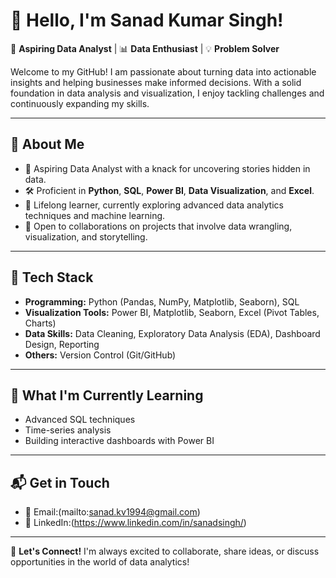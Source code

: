 # 👋 Hello, I'm Sanad Kumar Singh!

🎯 **Aspiring Data Analyst** | 📊 **Data Enthusiast** | 💡 **Problem Solver**

Welcome to my GitHub! I am passionate about turning data into actionable insights and helping businesses make informed decisions. With a solid foundation in data analysis and visualization, I enjoy tackling challenges and continuously expanding my skills.

---

## 💼 **About Me**

- 🌟 Aspiring Data Analyst with a knack for uncovering stories hidden in data.
- 🛠️ Proficient in **Python**, **SQL**, **Power BI**, **Data Visualization**, and **Excel**.
- 📖 Lifelong learner, currently exploring advanced data analytics techniques and machine learning.
- 🤝 Open to collaborations on projects that involve data wrangling, visualization, and storytelling.

---

## 🧰 **Tech Stack**

- **Programming:** Python (Pandas, NumPy, Matplotlib, Seaborn), SQL
- **Visualization Tools:** Power BI, Matplotlib, Seaborn, Excel (Pivot Tables, Charts)
- **Data Skills:** Data Cleaning, Exploratory Data Analysis (EDA), Dashboard Design, Reporting
- **Others:** Version Control (Git/GitHub)

---

## 🌱 **What I'm Currently Learning**

- Advanced SQL techniques
- Time-series analysis
- Building interactive dashboards with Power BI

---

## 📬 **Get in Touch**

- 📧 Email:(mailto:sanad.kv1994@gmail.com)
- 💼 LinkedIn:(https://www.linkedin.com/in/sanadsingh/)

---

🙌 **Let's Connect!** I'm always excited to collaborate, share ideas, or discuss opportunities in the world of data analytics!

